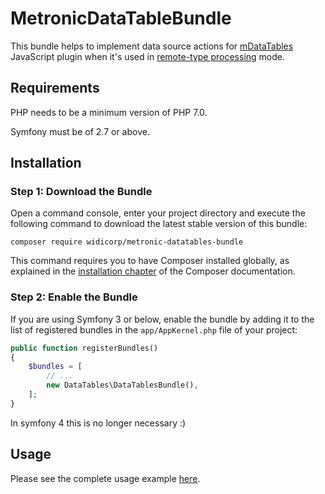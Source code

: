 # MetronicDataTableBundle

This bundle helps to implement data source actions for [mDataTables](https://keenthemes.com/metronic/documentation.html#sec14) JavaScript plugin when it's used in [remote-type processing](https://keenthemes.com/metronic/documentation.html#sec14) mode.

## Requirements

PHP needs to be a minimum version of PHP 7.0.

Symfony must be of 2.7 or above.

## Installation

### Step 1: Download the Bundle

Open a command console, enter your project directory and execute the following command to download the latest stable version of this bundle:

```console
composer require widicorp/metronic-datatables-bundle
```

This command requires you to have Composer installed globally, as explained in the [installation chapter](https://getcomposer.org/doc/00-intro.md) of the Composer documentation.

### Step 2: Enable the Bundle

If you are using Symfony 3 or below, enable the bundle by adding it to the list of registered bundles in the `app/AppKernel.php` file of your project:

```php
public function registerBundles()
{
    $bundles = [
        // ...
        new DataTables\DataTablesBundle(),
    ];
}
```

In symfony 4 this is no longer necessary :)

## Usage

Please see the complete usage example [here](../../wiki).
